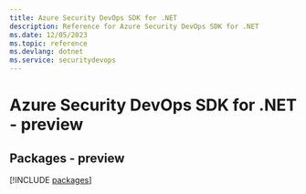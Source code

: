 ```yaml
---
title: Azure Security DevOps SDK for .NET
description: Reference for Azure Security DevOps SDK for .NET
ms.date: 12/05/2023
ms.topic: reference
ms.devlang: dotnet
ms.service: securitydevops
---
```

# Azure Security DevOps SDK for .NET - preview
## Packages - preview
[!INCLUDE [packages](security-devops-index.md)]